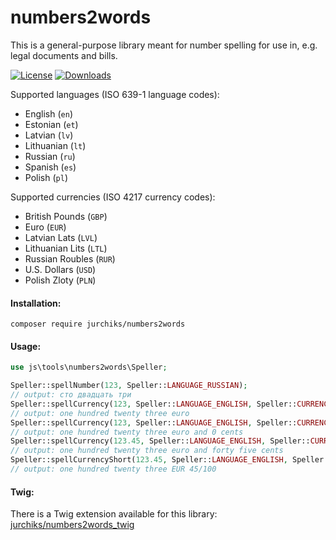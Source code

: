 numbers2words
=============
This is a general-purpose library meant for number spelling for use in, e.g. legal documents and bills.

[![License](https://poser.pugx.org/jurchiks/numbers2words/license)](https://packagist.org/packages/jurchiks/numbers2words)
[![Downloads](https://poser.pugx.org/jurchiks/numbers2words/downloads)](https://packagist.org/packages/jurchiks/numbers2words)

Supported languages (ISO 639-1 language codes):
* English (`en`)
* Estonian (`et`)
* Latvian (`lv`)
* Lithuanian (`lt`)
* Russian (`ru`)
* Spanish (`es`)
* Polish (`pl`)

Supported currencies (ISO 4217 currency codes):
* British Pounds (`GBP`)
* Euro (`EUR`)
* Latvian Lats (`LVL`)
* Lithuanian Lits (`LTL`)
* Russian Roubles (`RUR`)
* U.S. Dollars (`USD`)
* Polish Zloty (`PLN`)

#### Installation:

```
composer require jurchiks/numbers2words
```

#### Usage:
```php
use js\tools\numbers2words\Speller;

Speller::spellNumber(123, Speller::LANGUAGE_RUSSIAN);
// output: сто двадцать три
Speller::spellCurrency(123, Speller::LANGUAGE_ENGLISH, Speller::CURRENCY_EURO, false);
// output: one hundred twenty three euro
Speller::spellCurrency(123, Speller::LANGUAGE_ENGLISH, Speller::CURRENCY_EURO);
// output: one hundred twenty three euro and 0 cents
Speller::spellCurrency(123.45, Speller::LANGUAGE_ENGLISH, Speller::CURRENCY_EURO, true, true);
// output: one hundred twenty three euro and forty five cents
Speller::spellCurrencyShort(123.45, Speller::LANGUAGE_ENGLISH, Speller::CURRENCY_EURO);
// output: one hundred twenty three EUR 45/100
```

#### Twig:
There is a Twig extension available for this library: [jurchiks/numbers2words_twig](https://github.com/jurchiks/numbers2words_twig)
